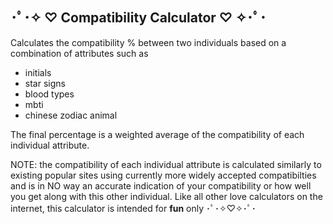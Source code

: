 ## ･ﾟ･✧ ♡ Compatibility Calculator ♡ ✧･ﾟ･
Calculates the compatibility % between two individuals based on a combination of attributes such as 
* initials
* star signs
* blood types
* mbti
* chinese zodiac animal

The final percentage is a weighted average of the compatibility of each individual attribute. 

NOTE: the compatibility of each individual attribute is calculated similarly to existing popular sites using currently more widely accepted compatibilties 
and is in NO way an accurate indication of your compatibility or how well you get along with this other individual. 
Like all other love calculators on the internet, this calculator is intended for **fun** only ･ﾟ･✧♡✧･ﾟ･
